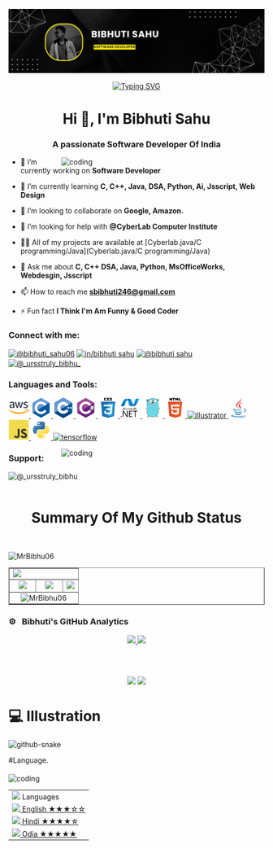 ![logo](https://github.com/MrBibhu06/MrBibhu06/blob/main/Black%20and%20Yellow%20Web%20Developer%20LinkedIn%20Banner.png)
<p align="center"><a href="https://git.io/typing-svg"><img src="https://readme-typing-svg.demolab.com?font=Fira+Code&pause=1000&color=4D61AA&width=435&lines=Eat+-+Sleep+-+Code+-+Repeat" alt="Typing SVG" /></a></p>

<h1 align="center">Hi 👋, I'm Bibhuti Sahu</h1>
<h3 align="center">A passionate Software Developer Of India</h3>
<img align="right" alt="coding" width="400" src="https://user-images.githubusercontent.com/74038190/225813708-98b745f2-7d22-48cf-9150-083f1b00d6c9.gif">



- 🔭 I’m currently working on **Software Developer**

- 🌱 I’m currently learning **C, C++, Java, DSA, Python, Ai, Jsscript, Web Design**

- 👯 I’m looking to collaborate on **Google, Amazon.**

- 🤝 I’m looking for help with **@CyberLab Computer Institute**

- 👨‍💻 All of my projects are available at [Cyberlab.java/C programming/Java](Cyberlab.java/C programming/Java)

- 💬 Ask me about **C, C++ DSA, Java, Python, MsOfficeWorks, Webdesgin, Jsscript**

- 📫 How to reach me **sbibhuti246@gmail.com**

- ⚡ Fun fact **I Think I'm Am Funny & Good Coder**

<h3 align="left">Connect with me:</h3>
<p align="left">
<a href="https://twitter.com/@bibhuti_sahu06" target="blank"><img align="center" src="https://raw.githubusercontent.com/rahuldkjain/github-profile-readme-generator/master/src/images/icons/Social/twitter.svg" alt="@bibhuti_sahu06" height="30" width="40" /></a>
<a href="https://linkedin.com/in/in/bibhuti sahu" target="blank"><img align="center" src="https://raw.githubusercontent.com/rahuldkjain/github-profile-readme-generator/master/src/images/icons/Social/linked-in-alt.svg" alt="in/bibhuti sahu" height="30" width="40" /></a>
<a href="https://fb.com/@bibhuti sahu" target="blank"><img align="center" src="https://raw.githubusercontent.com/rahuldkjain/github-profile-readme-generator/master/src/images/icons/Social/facebook.svg" alt="@bibhuti sahu" height="30" width="40" /></a>
<a href="https://instagram.com/@_ursstruly_bibhu_" target="blank"><img align="center" src="https://raw.githubusercontent.com/rahuldkjain/github-profile-readme-generator/master/src/images/icons/Social/instagram.svg" alt="@_ursstruly_bibhu_" height="30" width="40" /></a>
</p>

<h3 align="left">Languages and Tools:</h3>
<p align="left"> <a href="https://aws.amazon.com" target="_blank" rel="noreferrer"> <img src="https://raw.githubusercontent.com/devicons/devicon/master/icons/amazonwebservices/amazonwebservices-original-wordmark.svg" alt="aws" width="40" height="40"/> </a> <a href="https://www.cprogramming.com/" target="_blank" rel="noreferrer"> <img src="https://raw.githubusercontent.com/devicons/devicon/master/icons/c/c-original.svg" alt="c" width="40" height="40"/> </a> <a href="https://www.w3schools.com/cpp/" target="_blank" rel="noreferrer"> <img src="https://raw.githubusercontent.com/devicons/devicon/master/icons/cplusplus/cplusplus-original.svg" alt="cplusplus" width="40" height="40"/> </a> <a href="https://www.w3schools.com/cs/" target="_blank" rel="noreferrer"> <img src="https://raw.githubusercontent.com/devicons/devicon/master/icons/csharp/csharp-original.svg" alt="csharp" width="40" height="40"/> </a> <a href="https://www.w3schools.com/css/" target="_blank" rel="noreferrer"> <img src="https://raw.githubusercontent.com/devicons/devicon/master/icons/css3/css3-original-wordmark.svg" alt="css3" width="40" height="40"/> </a> <a href="https://dotnet.microsoft.com/" target="_blank" rel="noreferrer"> <img src="https://raw.githubusercontent.com/devicons/devicon/master/icons/dot-net/dot-net-original-wordmark.svg" alt="dotnet" width="40" height="40"/> </a> <a href="https://golang.org" target="_blank" rel="noreferrer"> <img src="https://raw.githubusercontent.com/devicons/devicon/master/icons/go/go-original.svg" alt="go" width="40" height="40"/> </a> <a href="https://www.w3.org/html/" target="_blank" rel="noreferrer"> <img src="https://raw.githubusercontent.com/devicons/devicon/master/icons/html5/html5-original-wordmark.svg" alt="html5" width="40" height="40"/> </a> <a href="https://www.adobe.com/in/products/illustrator.html" target="_blank" rel="noreferrer"> <img src="https://www.vectorlogo.zone/logos/adobe_illustrator/adobe_illustrator-icon.svg" alt="illustrator" width="40" height="40"/> </a> <a href="https://www.java.com" target="_blank" rel="noreferrer"> <img src="https://raw.githubusercontent.com/devicons/devicon/master/icons/java/java-original.svg" alt="java" width="40" height="40"/> </a> <a href="https://developer.mozilla.org/en-US/docs/Web/JavaScript" target="_blank" rel="noreferrer"> <img src="https://raw.githubusercontent.com/devicons/devicon/master/icons/javascript/javascript-original.svg" alt="javascript" width="40" height="40"/> </a> <a href="https://www.python.org" target="_blank" rel="noreferrer"> <img src="https://raw.githubusercontent.com/devicons/devicon/master/icons/python/python-original.svg" alt="python" width="40" height="40"/> </a> <a href="https://www.tensorflow.org" target="_blank" rel="noreferrer"> <img src="https://www.vectorlogo.zone/logos/tensorflow/tensorflow-icon.svg" alt="tensorflow" width="40" height="40"/> </a> </p>



<img align="right" alt="coding" width="400" src="https://user-images.githubusercontent.com/115386517/225841791-e6eb2fcf-6de1-45ec-a5e8-0c321f0af245.gif">




<h3 align="left">Support:</h3>
<p><a href="https://www.buymeacoffee.com/@_ursstruly_bibhu"> <img align="left" src="https://cdn.buymeacoffee.com/buttons/v2/default-yellow.png" height="50" width="210" alt="@_ursstruly_bibhu" /></a></p><br><br>

</table>

<p align="center">
  <h1 align="center">Summary Of My Github Status</h1>
</p>

<br/>

<p align="left"> <img src="https://komarev.com/ghpvc/?username=MrBibhu06&label=Profile%20views&color=0e75b6&style=flat" alt="MrBibhu06" /> </p>


<table align="center" border="1">
<tr align="center">
<td colspan="3"><img align="left" src="https://github-readme-stats.vercel.app/api?username=MrBibhu06&theme=tokyonight&show_icons=true" /></td>
</tr>
<tr align="center">
<td><img src="https://github-readme-stats.vercel.app/api/top-langs/?username=MrBibhu06&theme=tokyonight&show_icons=true" /></td>
<td><img src="https://github-profile-summary-cards.vercel.app/api/cards/repos-per-language?username=MrBibhu06&theme=github_dark" /></td>
<td colspan="3"><img src="https://github-profile-summary-cards.vercel.app/api/cards/most-commit-language?username=MrBibhu06&theme=github_dark"/></td>
</tr>
<tr align="center">
<td colspan="3"><img src="https://github-readme-streak-stats.herokuapp.com/?user=MrBibhu06&" alt="MrBibhu06" /></td>
</tr>
</table>


### ⚙️ &nbsp; Bibhuti's GitHub Analytics
<p align="center">
<a href="https://github.com/MrBibhu06">
<img height="180em" src="https://github-readme-stats-eight-theta.vercel.app/api?username=MrBibhu06&show_icons=true&theme=nightowl&include_all_commits=true&count_private=true"/>
<img height="180em" src="https://github-readme-stats-eight-theta.vercel.app/api/top-langs/?username=MrBibhu06&layout=compact&langs_count=8&theme=nightowl"/>
</a>
</p>

<br>

<br>
<p align="center">
 <img src="https://komarev.com/ghpvc/?username=MrBibhu06&style=flat-square"/>
 <img src="https://img.shields.io/badge/dynamic/json?logo=github&label=GitHub+Followers&labelColor=282c34&color=181717&query=%24.data.totalSubs&url=https%3A%2F%2Fapi.spencerwoo.com%2Fsubstats%2F%3Fsource%3Dgithub%26queryKey%3DMrBibhu06&longCache=true"/>
</p>

# 💻 Illustration 

<picture>
  <source media="(prefers-color-scheme: dark)" srcset="https://raw.githubusercontent.com/tobiasmeyhoefer/tobiasmeyhoefer/output/github-snake-dark.svg" />
  <source media="(prefers-color-scheme: light)" srcset="https://raw.githubusercontent.com/tobiasmeyhoefer/tobiasmeyhoefer/output/github-snake.svg" />
  <img alt="github-snake" src="https://raw.githubusercontent.com/tobiasmeyhoefer/tobiasmeyhoefer/output/github-snake.svg" />
</picture>

#Language.
<table align="right">
    <tbody><tr><td><a target="_blank" rel="noopener noreferrer" href="https://github.com/milaan9/milaan9/blob/main/3898082.svg"><img src="https://github.com/milaan9/milaan9/raw/main/3898082.svg" width="25" style="max-width: 100%;"></a> Languages</td></tr>
    <tr><td><a href="/milaan9/milaan9/blob/main/README.md"><img src="https://github.com/milaan9/milaan9/raw/main/197484.svg" height="15" style="max-width: 100%;"> English ★★★☆☆</a></td></tr>
    <tr><td><a href="/milaan9/milaan9/blob/main/README_pt.md"><img src="https://github.com/milaan9/milaan9/raw/main/3909444.svg" height="15" style="max-width: 100%;"> Hindi ★★★★☆</a></td></tr>
    <tr><td><a href="/milaan9/milaan9/blob/main/README_pt.md"><img src="https://github.com/milaan9/milaan9/raw/main/3909444.svg" height="15" style="max-width: 100%;"> Odia ★★★★★</a></td></tr>

<img align="middle" alt="coding" width="400" src="https://camo.githubusercontent.com/8c5e21d96568cf2c1007d581d67689b7cd39959bd1ef7ebed0750074d54778e1/68747470733a2f2f77616c6c70617065726163636573732e636f6d2f66756c6c2f383335313135362e676966">
